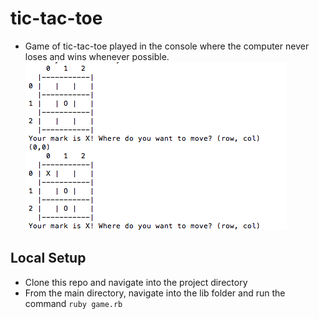 # tic-tac-toe
- Game of tic-tac-toe played in the console where the computer never loses and wins whenever possible.
![](image.png)
## Local Setup
- Clone this repo and navigate into the project directory
- From the main directory, navigate into the lib folder and run the command ```ruby game.rb```
